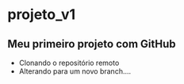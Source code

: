 # projeto_v1

## Meu primeiro projeto com GitHub
- Clonando o repositório remoto
- Alterando para um novo branch....